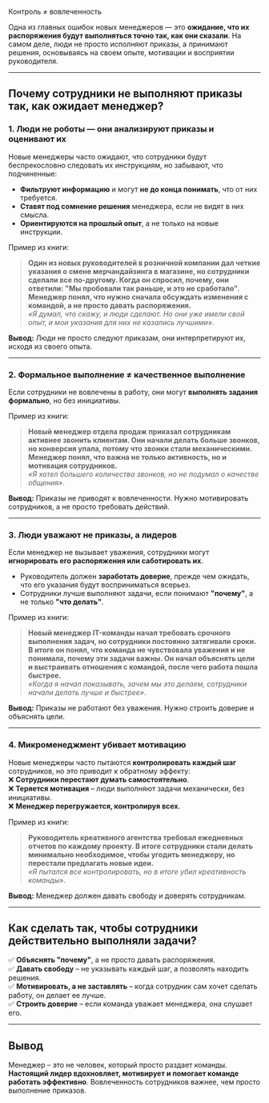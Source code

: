 

Контроль ≠ вовлеченность

Одна из главных ошибок новых менеджеров — это **ожидание, что их распоряжения будут выполняться точно так, как они сказали**. На самом деле, люди не просто исполняют приказы, а принимают решения, основываясь на своем опыте, мотивации и восприятии руководителя.

---

## **Почему сотрудники не выполняют приказы так, как ожидает менеджер?**

### **1. Люди не роботы — они анализируют приказы и оценивают их**

Новые менеджеры часто ожидают, что сотрудники будут беспрекословно следовать их инструкциям, но забывают, что подчиненные:

- **Фильтруют информацию** и могут **не до конца понимать**, что от них требуется.
- **Ставят под сомнение решения** менеджера, если не видят в них смысла.
- **Ориентируются на прошлый опыт**, а не только на новые инструкции.

Пример из книги:

> **Один из новых руководителей в розничной компании дал четкие указания о смене мерчандайзинга в магазине, но сотрудники сделали все по-другому. Когда он спросил, почему, они ответили: "Мы пробовали так раньше, и это не сработало". Менеджер понял, что нужно сначала обсуждать изменения с командой, а не просто давать распоряжения.**  
> _«Я думал, что скажу, и люди сделают. Но они уже имели свой опыт, и мои указания для них не казались лучшими»_.

**Вывод:** Люди не просто следуют приказам, они интерпретируют их, исходя из своего опыта.

---

### **2. Формальное выполнение ≠ качественное выполнение**

Если сотрудники не вовлечены в работу, они могут **выполнять задания формально**, но без инициативы.

Пример из книги:

> **Новый менеджер отдела продаж приказал сотрудникам активнее звонить клиентам. Они начали делать больше звонков, но конверсия упала, потому что звонки стали механическими. Менеджер понял, что важна не только активность, но и мотивация сотрудников.**  
> _«Я хотел большего количества звонков, но не подумал о качестве общения»_.

**Вывод:** Приказы не приводят к вовлеченности. Нужно мотивировать сотрудников, а не просто требовать действий.

---

### **3. Люди уважают не приказы, а лидеров**

Если менеджер не вызывает уважения, сотрудники могут **игнорировать его распоряжения или саботировать их**.

- Руководитель должен **заработать доверие**, прежде чем ожидать, что его указания будут восприниматься всерьез.
- Сотрудники лучше выполняют задачи, если понимают **"почему"**, а не только **"что делать"**.

Пример из книги:

> **Новый менеджер IT-команды начал требовать срочного выполнения задач, но сотрудники постоянно затягивали сроки. В итоге он понял, что команда не чувствовала уважения и не понимала, почему эти задачи важны. Он начал объяснять цели и выстраивать отношения с командой, после чего работа пошла быстрее.**  
> _«Когда я начал показывать, зачем мы это делаем, сотрудники начали делать лучше и быстрее»_.

**Вывод:** Приказы не работают без уважения. Нужно строить доверие и объяснять цели.

---

### **4. Микроменеджмент убивает мотивацию**

Новые менеджеры часто пытаются **контролировать каждый шаг** сотрудников, но это приводит к обратному эффекту:  
❌ **Сотрудники перестают думать самостоятельно**.  
❌ **Теряется мотивация** – люди выполняют задачи механически, без инициативы.  
❌ **Менеджер перегружается, контролируя всех**.

Пример из книги:

> **Руководитель креативного агентства требовал ежедневных отчетов по каждому проекту. В итоге сотрудники стали делать минимально необходимое, чтобы угодить менеджеру, но перестали предлагать новые идеи.**  
> _«Я пытался все контролировать, но в итоге убил креативность команды»_.

**Вывод:** Менеджер должен давать свободу и доверять сотрудникам.

---

## **Как сделать так, чтобы сотрудники действительно выполняли задачи?**

✅ **Объяснять "почему"**, а не просто давать распоряжения.  
✅ **Давать свободу** – не указывать каждый шаг, а позволять находить решения.  
✅ **Мотивировать, а не заставлять** – когда сотрудник сам хочет сделать работу, он делает ее лучше.  
✅ **Строить доверие** – если команда уважает менеджера, она слушает его.

---

## **Вывод**

Менеджер – это не человек, который просто раздает команды. **Настоящий лидер вдохновляет, мотивирует и помогает команде работать эффективно**. Вовлеченность сотрудников важнее, чем просто выполнение приказов.